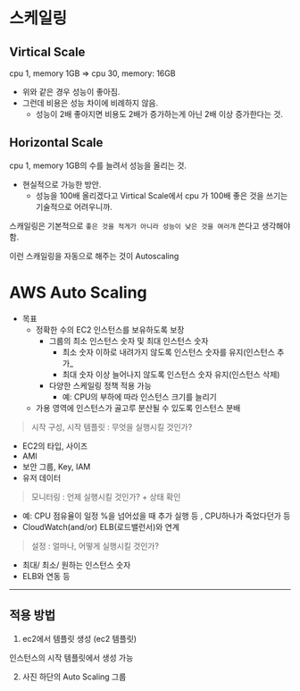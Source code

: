 # 스케일링

## Virtical Scale

cpu 1, memory 1GB => cpu 30, memory: 16GB

- 위와 같은 경우 성능이 좋아짐.
- 그런데 비용은 성능 차이에 비례하지 않음.
  - 성능이 2배 좋아지면 비용도 2배가 증가하는게 아닌 2배 이상 증가한다는 것.

## Horizontal Scale

cpu 1, memory 1GB의 수를 늘려서 성능을 올리는 것.

- 현실적으로 가능한 방안.
  - 성능을 100배 올리겠다고 Virtical Scale에서 cpu 가 100배 좋은 것을 쓰기는 기술적으로 어려우니까.

스캐일링은 기본적으로 `좋은 것을 적게가 아니라 성능이 낮은 것을 여러개` 쓴다고 생각해야함.

이런 스캐일링을 자동으로 해주는 것이 Autoscaling

# AWS Auto Scaling

- 목표
  - 정확한 수의 EC2 인스턴스를 보유하도록 보장
    - 그룹의 최소 인스턴스 숫자 및 최대 인스턴스 숫자
      - 최소 숫자 이하로 내려가지 않도록 인스턴스 숫자를 유지(인스턴스 추가\_
      - 최대 숫자 이상 늘어나지 않도록 인스턴스 숫자 유지(인스턴스 삭제)
    - 다양한 스케일링 정책 적용 가능
      - 예: CPU의 부하에 따라 인스턴스 크기를 늘리기
  - 가용 영역에 인스턴스가 골고루 분산될 수 있도록 인스턴스 분배

> 시작 구성, 시작 템플릿 : 무엇을 실행시킬 것인가?

- EC2의 타입, 사이즈
- AMI
- 보안 그룹, Key, IAM
- 유저 데이터

> 모니터링 : 언제 실행시킬 것인가? + 상태 확인

- 예: CPU 점유율이 일정 %을 넘어섰을 때 추가 실행 등 , CPU하나가 죽었다던가 등
- CloudWatch(and/or) ELB(로드밸런서)와 연계

> 설정 : 얼마나, 어떻게 실행시킬 것인가?

- 최대/ 최소/ 원하는 인스턴스 숫자
- ELB와 연동 등

---

## 적용 방법

1. ec2에서 템플릿 생성
   (ec2 템플릿)

인스턴스의 시작 템플릿에서 생성 가능

2. 사진 하단의 Auto Scaling 그룹
